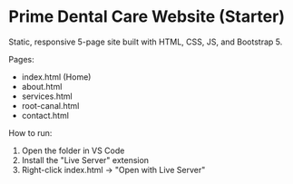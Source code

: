 # Prime Dental Care Website (Starter)

Static, responsive 5-page site built with HTML, CSS, JS, and Bootstrap 5.

Pages:
- index.html (Home)
- about.html
- services.html
- root-canal.html
- contact.html

How to run:
1) Open the folder in VS Code
2) Install the "Live Server" extension
3) Right-click index.html -> "Open with Live Server"
